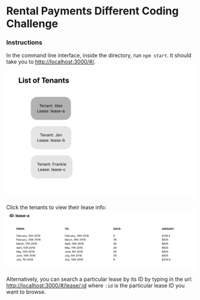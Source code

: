 # Rental Payments Different Coding Challenge

### Instructions
In the command line interface, inside the directory, run `npm start`.
It should take you to [http://localhost:3000/#/](http://localhost:3000/#/).
![Tenant Page](https://github.com/Lau01/coding-challenge-different/raw/master/public/tenant-page.png "Image")

Click the tenants to view their lease info:
![Lease Info Page](https://github.com/Lau01/coding-challenge-different/raw/master/public/lease-info.png "Image")

Alternatively, you can search a particular lease by its ID by typing in the url:
[http://localhost:3000/#/lease/:id](http://localhost:3000/#/lease/:id) where `:id` is the particular lease ID you want to browse.
